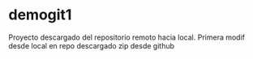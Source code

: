 # demogit1
Proyecto descargado del repositorio remoto hacia local. 
Primera modif desde local en repo descargado zip desde github
